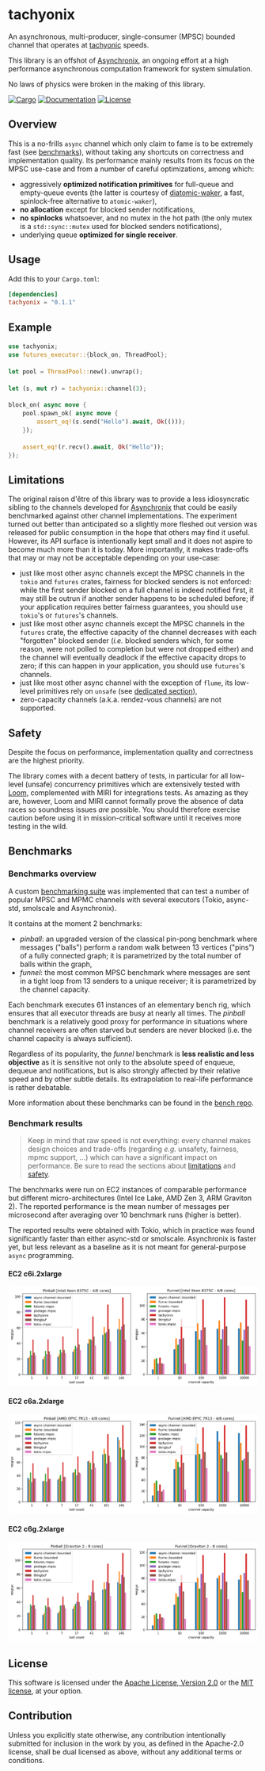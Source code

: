 # tachyonix

An asynchronous, multi-producer, single-consumer (MPSC) bounded channel
that operates at [tachyonic][tachyon] speeds.

This library is an offshot of [Asynchronix][asynchronix], an ongoing effort at a
high performance asynchronous computation framework for system simulation.

No laws of physics were broken in the making of this library.

[![Cargo](https://img.shields.io/crates/v/tachyonix.svg)](https://crates.io/crates/tachyonix)
[![Documentation](https://docs.rs/tachyonix/badge.svg)](https://docs.rs/tachyonix)
[![License](https://img.shields.io/badge/license-MIT%2FApache--2.0-blue.svg)](https://github.com/asynchronics/tachyonix#license)

[tachyon]: https://en.wikipedia.org/wiki/Tachyon

[asynchronix]: https://github.com/asynchronics/asynchronix


## Overview

This is a no-frills `async` channel which only claim to fame is to be extremely
fast (see [benchmarks](#benchmarks)), without taking any shortcuts on
correctness and implementation quality. Its performance mainly results from its
focus on the MPSC use-case and from a number of careful optimizations, among
which:

- aggressively **optimized notification primitives** for full-queue and
  empty-queue events (the latter is courtesy of
  [diatomic-waker][diatomic-waker], a fast, spinlock-free alternative to
  `atomic-waker`),
- **no allocation** except for blocked sender notifications,
- **no spinlocks** whatsoever, and no mutex in the hot path (the only mutex is a
  `std::sync::mutex` used for blocked senders notifications),
- underlying queue **optimized for single receiver**.

[diatomic-waker]: https://github.com/asynchronics/diatomic-waker


## Usage

Add this to your `Cargo.toml`:

```toml
[dependencies]
tachyonix = "0.1.1"
```


## Example

```rust
use tachyonix;
use futures_executor::{block_on, ThreadPool};

let pool = ThreadPool::new().unwrap();

let (s, mut r) = tachyonix::channel(3);

block_on( async move {
    pool.spawn_ok( async move {
        assert_eq!(s.send("Hello").await, Ok(()));
    });
    
    assert_eq!(r.recv().await, Ok("Hello"));
});
```


## Limitations

The original raison d'être of this library was to provide a less idiosyncratic
sibling to the channels developed for [Asynchronix][asynchronix] that could be
easily benchmarked against other channel implementations. The experiment turned
out better than anticipated so a slightly more fleshed out version was released
for public consumption in the hope that others may find it useful. However, its
API surface is intentionally kept small and it does not aspire to become much
more than it is today. More importantly, it makes trade-offs that may or may not
be acceptable depending on your use-case:

* just like most other async channels except the MPSC channels in the `tokio`
  and `futures` crates, fairness for blocked senders is not enforced: while the
  first sender blocked on a full channel is indeed notified first, it may still
  be outrun if another sender happens to be scheduled before; if your
  application requires better fairness guarantees, you should use `tokio`'s or
  `futures`'s channels.
* just like most other async channels except the MPSC channels in the `futures`
  crate, the effective capacity of the channel decreases with each "forgotten"
  blocked sender (*i.e.* blocked senders which, for some reason, were not polled
  to completion but were not dropped either) and the channel will eventually
  deadlock if the effective capacity drops to zero; if this can happen in your
  application, you should use `futures`'s channels.
* just like most other async channel with the exception of `flume`, its
  low-level primitives rely on `unsafe` (see [dedicated section](#safety)),
* zero-capacity channels (a.k.a. rendez-vous channels) are not supported.



[sink]: https://docs.rs/futures/latest/futures/sink/trait.Sink.html

[stream]: https://docs.rs/futures/latest/futures/stream/trait.Stream.html

[channel_capacity]:
    https://github.com/rust-lang/futures-rs/pull/984#issuecomment-383792953


## Safety

Despite the focus on performance, implementation quality and correctness are the
highest priority.

The library comes with a decent battery of tests, in particular for all
low-level (unsafe) concurrency primitives which are extensively tested with
[Loom][loom], complemented with MIRI for integrations tests. As amazing as they
are, however, Loom and MIRI cannot formally prove the absence of data races so
soundness issues _are_ possible. You should therefore exercise caution before
using it in mission-critical software until it receives more testing in the
wild.

[loom]: https://github.com/tokio-rs/loom


## Benchmarks

### Benchmarks overview

A custom [benchmarking suite][bench] was implemented that can test a number of
popular MPSC and MPMC channels with several executors (Tokio, async-std,
smolscale and Asynchronix).

It contains at the moment 2 benchmarks:
- *pinball*: an upgraded version of the classical pin-pong benchmark where
  messages ("balls") perform a random walk between 13 vertices ("pins") of a
  fully connected graph; it is parametrized by the total number of balls within
  the graph,
- *funnel*: the most common MPSC benchmark where messages are sent in a tight
  loop from 13 senders to a unique receiver; it is parametrized by the channel
  capacity.

Each benchmark executes 61 instances of an elementary bench rig, which ensures
that all executor threads are busy at nearly all times. The *pinball* benchmark
is a relatively good proxy for performance in situations where channel receivers
are often starved but senders are never blocked (i.e. the channel capacity is
always sufficient).

Regardless of its popularity, the *funnel* benchmark is **less realistic and
less objective** as it is sensitive not only to the absolute speed of enqueue,
dequeue and notifications, but is also strongly affected by their relative speed
and by other subtle details. Its extrapolation to real-life performance is
rather debatable. 

More information about these benchmarks can be found in the [bench repo][bench].

[bench]: https://github.com/asynchronics/tachyobench/


### Benchmark results

> Keep in mind that raw speed is not everything: every channel makes design
> choices and trade-offs (regarding *e.g.* unsafety, fairness, mpmc support,
> ...) which can have a significant impact on performance. Be sure to read the
> sections about [limitations](#limitations) and [safety](#safety).

The benchmarks were run on EC2 instances of comparable performance but different
micro-architectures (Intel Ice Lake, AMD Zen 3, ARM Graviton 2). The reported
performance is the mean number of messages per microsecond after averaging over
10 benchmark runs (higher is better).

The reported results were obtained with Tokio, which in practice was found
significantly faster than either async-std or smolscale. Asynchronix is faster
yet, but less relevant as a baseline as it is not meant for general-purpose
`async` programming.


#### EC2 c6i.2xlarge

![Alt text](https://raw.githubusercontent.com/asynchronics/tachyobench/4a5b19a8e49a0bb9d6c35fadb30398fd510c16fe/results/sha8024945_rustc1.64_tokio/c6i.2xlarge.png)


#### EC2 c6a.2xlarge

![Alt text](https://raw.githubusercontent.com/asynchronics/tachyobench/4a5b19a8e49a0bb9d6c35fadb30398fd510c16fe/results/sha8024945_rustc1.64_tokio/c6a.2xlarge.png)


#### EC2 c6g.2xlarge

![Alt text](https://raw.githubusercontent.com/asynchronics/tachyobench/4a5b19a8e49a0bb9d6c35fadb30398fd510c16fe/results/sha8024945_rustc1.64_tokio/c6g.2xlarge.png)


## License

This software is licensed under the [Apache License, Version
2.0](LICENSE-APACHE) or the [MIT license](LICENSE-MIT), at your option.


## Contribution

Unless you explicitly state otherwise, any contribution intentionally submitted
for inclusion in the work by you, as defined in the Apache-2.0 license, shall be
dual licensed as above, without any additional terms or conditions.
